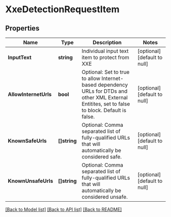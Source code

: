 # XxeDetectionRequestItem

## Properties
Name | Type | Description | Notes
------------ | ------------- | ------------- | -------------
**InputText** | **string** | Individual input text item to protect from XXE | [optional] [default to null]
**AllowInternetUrls** | **bool** | Optional: Set to true to allow Internet-based dependency URLs for DTDs and other XML External Entitites, set to false to block.  Default is false. | [optional] [default to null]
**KnownSafeUrls** | **[]string** | Optional: Comma separated list of fully-qualified URLs that will automatically be considered safe. | [optional] [default to null]
**KnownUnsafeUrls** | **[]string** | Optional: Comma separated list of fully-qualified URLs that will automatically be considered unsafe. | [optional] [default to null]

[[Back to Model list]](../README.md#documentation-for-models) [[Back to API list]](../README.md#documentation-for-api-endpoints) [[Back to README]](../README.md)



